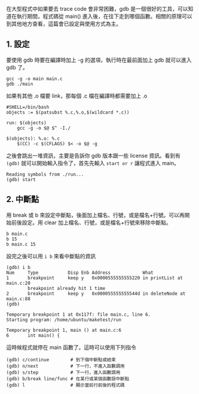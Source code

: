 在大型程式中如果要去 trace code 會非常困難，gdb 是一個很好的工具，可以知道在執行期間，程式碼從 main() 進入後，在往下走到哪個函數。相關的原理可以到其他地方查看，這篇會已設定與使用方式為主。

## 1. 設定
要使用 gdb 時要在編譯時加上 -g 的選項，執行時在最前面加上 gdb 就可以進入 gdb 了。
```
gcc -g -o main main.c 
gdb ./main
```
如果有其他 .o 檔要 link，那每個 .c 檔在編譯時都需要加上 .o
```
#SHELL=/bin/bash
objects := $(patsubst %.c,%.o,$(wildcard *.c))

run: $(objects)
	gcc -g -o $@ $^ -I./

$(objects): %.o: %.c
	$(CC) -c $(CFLAGS) $< -o $@ -g
```
之後會跳出一堆資訊，主要是告訴你 gdb 版本跟一些 license 資訊。看到有 ```(gdb)``` 就可以開始輸入指令了，首先先輸入 ```start or r``` 讓程式進入 main。
```
Reading symbols from ./run...
(gdb) start
```
## 2. 中斷點
用 break 或 b 來設定中斷點，後面加上檔名、行號，或是檔名+行號。可以再開始前後設定。用 clear 加上檔名、行號，或是檔名+行號來移除中斷點。
```
b main.c
b 15
b main.c 15
```
設完之後可以用 ```i b``` 來看中斷點的資訊
```
(gdb) i b
Num     Type           Disp Enb Address            What
1       breakpoint     keep y   0x0000555555555220 in printList at main.c:20
        breakpoint already hit 1 time
2       breakpoint     keep y   0x000055555555544d in deleteNode at main.c:88
(gdb)
```

```
Temporary breakpoint 1 at 0x117f: file main.c, line 6.
Starting program: /home/ubuntu/maketest/run

Temporary breakpoint 1, main () at main.c:6
6       int main() {
```
這時候程式就停在 main 函數了。這時可以使用下列指令
```
(gdb) c/continue        # 到下個中斷點或結束
(gdb) n/next            # 下一行，不進入函數調用
(gdb) s/step            # 下一行，進入函數調用
(gdb) b/break line/func # 在某行或某個函數設中斷點
(gdb) l                 # 顯示當前行前後的程式碼
```
